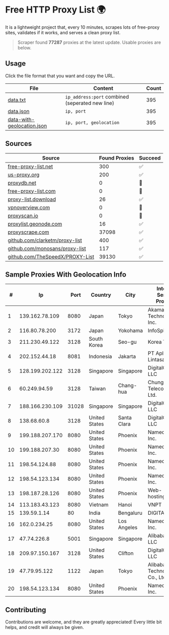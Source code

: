 
# Free HTTP Proxy List 🌍

It is a lightweight project that, every 10 minutes, scrapes lots of free-proxy sites, validates if it works, and serves a clean proxy list.


> Scraper found **77287** proxies at the latest update. Usable proxies are below.

## Usage

Click the file format that you want and copy the URL.


|File|Content|Count|
|----|-------|-----|
|[data.txt](https://raw.githubusercontent.com/themiralay/Proxy-List-World/master/data.txt)|`ip_address:port` combined (seperated new line)|395|
|[data.json](https://raw.githubusercontent.com/themiralay/Proxy-List-World/master/data.json)|`ip, port`|395|
|[data-with-geolocation.json](https://raw.githubusercontent.com/themiralay/Proxy-List-World/master/data-with-geolocation.json)|`ip, port, geolocation`|395|

## Sources

|Source|Found Proxies|Succeed|
|------|-------------|-------|
|[free-proxy-list.net](https://free-proxy-list.net)|300|✅|
|[us-proxy.org](https://www.us-proxy.org)|200|✅|
|[proxydb.net](http://proxydb.net)|0|🚫|
|[free-proxy-list.com](https://free-proxy-list.com/?page=&port=&type%5B%5D=http&type%5B%5D=https&up_time=0&search=Search)|0|🚫|
|[proxy-list.download](https://www.proxy-list.download/HTTP)|26|✅|
|[vpnoverview.com](https://vpnoverview.com/privacy/anonymous-browsing/free-proxy-servers)|0|🚫|
|[proxyscan.io](https://www.proxyscan.io)|0|🚫|
|[proxylist.geonode.com](https://proxylist.geonode.com/api/proxy-list?limit=300&page=1&sort_by=lastChecked&sort_type=desc&protocols=http,https)|16|✅|
|[proxyscrape.com](https://api.proxyscrape.com/v2/?request=displayproxies&protocol=http&timeout=10000&country=all&ssl=all&anonymity=all)|37098|✅|
|[github.com/clarketm/proxy-list](https://raw.githubusercontent.com/clarketm/proxy-list/master/proxy-list-raw.txt)|400|✅|
|[github.com/monosans/proxy-list](https://raw.githubusercontent.com/monosans/proxy-list/main/proxies/http.txt)|117|✅|
|[github.com/TheSpeedX/PROXY-List](https://raw.githubusercontent.com/TheSpeedX/PROXY-List/master/http.txt)|39130|✅|


## Sample Proxies With Geolocation Info

|#|Ip|Port|Country|City|Internet Service Provider|
|-|--|----|-------|----|-------------------------|
|1|139.162.78.109|8080|Japan|Tokyo|Akamai Technologies, Inc.|
|2|116.80.78.200|3172|Japan|Yokohama|InfoSphere|
|3|211.230.49.122|3128|South Korea|Seo-gu|Korea Telecom|
|4|202.152.44.18|8081|Indonesia|Jakarta|PT Aplikanusa Lintasarta|
|5|128.199.202.122|3128|Singapore|Singapore|DigitalOcean, LLC|
|6|60.249.94.59|3128|Taiwan|Chang-hua|Chunghwa Telecom Co., Ltd.|
|7|188.166.230.109|31028|Singapore|Singapore|DigitalOcean, LLC|
|8|138.68.60.8|3128|United States|Santa Clara|DigitalOcean, LLC|
|9|199.188.207.170|8080|United States|Phoenix|Namecheap, Inc.|
|10|199.188.207.30|8080|United States|Phoenix|Namecheap, Inc.|
|11|198.54.124.88|8080|United States|Phoenix|Namecheap, Inc.|
|12|198.54.123.134|8080|United States|Phoenix|Namecheap, Inc.|
|13|198.187.28.126|8080|United States|Phoenix|Web-hosting.com|
|14|113.183.43.123|8080|Vietnam|Hanoi|VNPT|
|15|139.59.1.14|80|India|Bengaluru|DIGITALOCEAN|
|16|162.0.234.25|8080|United States|Los Angeles|Namecheap, Inc.|
|17|47.74.226.8|5001|Singapore|Singapore|Alibaba Cloud LLC|
|18|209.97.150.167|3128|United States|Clifton|DigitalOcean, LLC|
|19|47.79.95.122|1122|Japan|Tokyo|Alibaba (US) Technology Co., Ltd.|
|20|198.54.123.134|8080|United States|Phoenix|Namecheap, Inc.|



## Contributing

Contributions are welcome, and they are greatly appreciated! Every
little bit helps, and credit will always be given.

